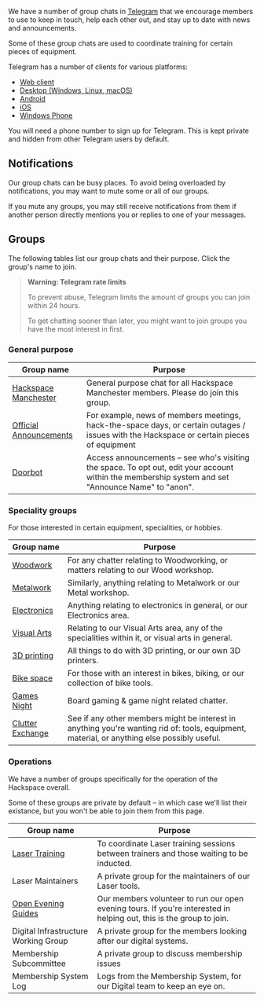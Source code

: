 We have a number of group chats in [Telegram](https://telegram.org) that we encourage members to use to keep in touch, help each other out, and stay up to date with news and announcements.

Some of these group chats are used to coordinate training for certain pieces of equipment.

Telegram has a number of clients for various platforms:

- [Web client](https://telegram.org/dl/webogram) 
- [Desktop (Windows, Linux, macOS)](https://desktop.telegram.org/)
- [Android](https://telegram.org/dl/android)
- [iOS](https://telegram.org/dl/ios)
- [Windows Phone](https://telegram.org/dl/wp)


You will need a phone number to sign up for Telegram. This is kept private and hidden from other Telegram users by default.

## Notifications

Our group chats can be busy places. To avoid being overloaded by notifications, you may want to mute some or all of our groups.

If you mute any groups, you may still receive notifications from them if another person directly mentions you or replies to one of your messages.

## Groups

The following tables list our group chats and their purpose. Click the group's name to join.

> **Warning: Telegram rate limits**
> 
> To prevent abuse, Telegram limits the amount of groups you can join within 24 hours.
>
> To get chatting sooner than later, you might want to join groups you have the most interest in first.

### General purpose

| Group name                                               | Purpose                                                                                                                                            |
| -------------------------------------------------------- | -------------------------------------------------------------------------------------------------------------------------------------------------- |
| [Hackspace Manchester](https://t.me/HACManchester)       | General purpose chat for all Hackspace Manchester members. Please do join this group.                                                              |
| [Official Announcements](https://t.me/hackspaceannounce) | For example, news of members meetings, hack-the-space days, or certain outages / issues with the Hackspace or certain pieces of equipment          |
| [Doorbot](https://t.me/+TVKs_4B85ksjAAVl)                | Access announcements – see who's visiting the space. To opt out, edit your account within the membership system and set "Announce Name" to "anon". |

### Speciality groups

For those interested in certain equipment, specialities, or hobbies.

| Group name                                                  | Purpose                                                                                                                                     |
| ----------------------------------------------------------- | ------------------------------------------------------------------------------------------------------------------------------------------- |
| [Woodwork](https://t.me/joinchat/AYtZgkk7n1MqvkN9N2fmsA)    | For any chatter relating to Woodworking, or matters relating to our Wood workshop.                                                          |
| [Metalwork](https://t.me/joinchat/B8-OC1MTETWTM8vBexJOag)   | Similarly, anything relating to Metalwork or our Metal workshop.                                                                            |
| [Electronics](https://t.me/+WLCJFgPE5LHX69XW)               | Anything relating to electronics in general, or our Electronics area.                                                                       |
| [Visual Arts](https://t.me/hacmanvisualarts)                | Relating to our Visual Arts area,  any of the specialities within it, or visual arts in general.                                            |
| [3D printing](https://t.me/joinchat/DZNJNRJimIP7XoyvDArnUg) | All things to do with 3D printing, or our own 3D printers.                                                                                  |
| [Bike space](https://t.me/+hy1MtdfETqwzZmVk)                | For those with an interest in bikes, biking, or our collection of bike tools.                                                               |
| [Games Night](https://t.me/+Q5e1aiVMwDvND71B)               | Board gaming & game night related chatter.                                                                                                  |
| [Clutter Exchange](https://t.me/+11IEnLLuh8QxYWM0)          | See if any other members might be interest in anything you're wanting rid of: tools, equipment, material, or anything else possibly useful. |

### Operations

We have a number of groups specifically for the operation of the Hackspace overall.

Some of these groups are private by default – in which case we'll list their existance, but you won't be able to join them from this page.

| Group name                                                     | Purpose                                                                                                              |
| -------------------------------------------------------------- | -------------------------------------------------------------------------------------------------------------------- |
| [Laser Training](https://t.me/joinchat/D5l4WUNG_uyg6YB0PYikRA) | To coordinate Laser training sessions between trainers and those waiting to be inducted.                             |
| Laser Maintainers                                              | A private group for the maintainers of our Laser tools.                                                              |
| [Open Evening Guides](https://t.me/+myuSy3MNMI8yMjQ0)          | Our members volunteer to run our open evening tours. If you're interested in helping out, this is the group to join. |
| Digital Infrastructure Working Group                           | A private group for the members looking after our digital systems.                                                   |
| Membership Subcommittee                                        | A private group to discuss membership issues                                                                         |
| Membership System Log                                          | Logs from the Membership System, for our Digital team to keep an eye on.                                             |
